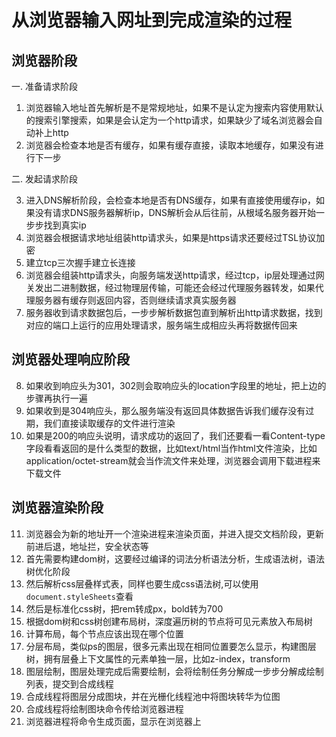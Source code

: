# 从浏览器输入网址到完成渲染的过程

## 浏览器阶段

一. 准备请求阶段

1. 浏览器输入地址首先解析是不是常规地址，如果不是认定为搜索内容使用默认的搜索引擎搜索，如果是会认定为一个http请求，如果缺少了域名浏览器会自动补上http
2. 浏览器会检查本地是否有缓存，如果有缓存直接，读取本地缓存，如果没有进行下一步

二. 发起请求阶段

3. 进入DNS解析阶段，会检查本地是否有DNS缓存，如果有直接使用缓存ip，如果没有请求DNS服务器解析ip，DNS解析会从后往前，从根域名服务器开始一步步找到真实ip
4. 浏览器会根据请求地址组装http请求头，如果是https请求还要经过TSL协议加密
5. 建立tcp三次握手建立长连接
6. 浏览器会组装http请求头，向服务端发送http请求，经过tcp，ip层处理通过网关发出二进制数据，经过物理层传输，可能还会经过代理服务器转发，如果代理服务器有缓存则返回内容，否则继续请求真实服务器
7. 服务器收到请求数据包后，一步步解析数据包直到解析出http请求数据，找到对应的端口上运行的应用处理请求，服务端生成相应头再将数据传回来

## 浏览器处理响应阶段

8. 如果收到响应头为301，302则会取响应头的location字段里的地址，把上边的步骤再执行一遍
9. 如果收到是304响应头，那么服务端没有返回具体数据告诉我们缓存没有过期，我们直接读取缓存的文件进行渲染
10. 如果是200的响应头说明，请求成功的返回了，我们还要看一看Content-type字段看看返回的是什么类型的数据，比如text/html当作html文件渲染，比如application/octet-stream就会当作流文件来处理，浏览器会调用下载进程来下载文件

## 浏览器渲染阶段

11. 浏览器会为新的地址开一个渲染进程来渲染页面，并进入提交文档阶段，更新前进后退，地址拦，安全状态等
12. 首先需要构建dom树，这要经过编译的词法分析语法分析，生成语法树，语法树优化阶段
13. 然后解析css层叠样式表，同样也要生成css语法树,可以使用`document.styleSheets`查看
14. 然后是标准化css树，把rem转成px，bold转为700
15. 根据dom树和css树创建布局树，深度遍历树的节点将可见元素放入布局树
16. 计算布局，每个节点应该出现在哪个位置
17. 分层布局，类似ps的图层，很多元素出现在相同位置要怎么显示，构建图层树，拥有层叠上下文属性的元素单独一层，比如z-index，transform
18. 图层绘制，图层处理完成后需要绘制，会将绘制任务分解成一步步分解成绘制列表，提交到合成线程
19. 合成线程将图层分成图块，并在光栅化线程池中将图块转华为位图
20. 合成线程将绘制图块命令传给浏览器进程
21. 浏览器进程将命令生成页面，显示在浏览器上

